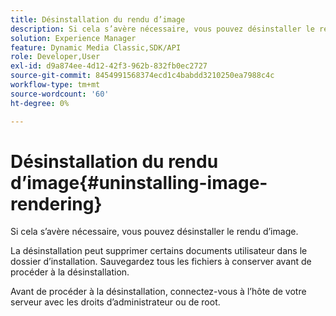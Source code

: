 ```yaml
---
title: Désinstallation du rendu d’image
description: Si cela s’avère nécessaire, vous pouvez désinstaller le rendu d’image.
solution: Experience Manager
feature: Dynamic Media Classic,SDK/API
role: Developer,User
exl-id: d9a874ee-4d12-42f3-962b-832fb0ec2727
source-git-commit: 8454991568374ecd1c4babdd3210250ea7988c4c
workflow-type: tm+mt
source-wordcount: '60'
ht-degree: 0%

---
```


# Désinstallation du rendu d’image{#uninstalling-image-rendering}

Si cela s’avère nécessaire, vous pouvez désinstaller le rendu d’image.

La désinstallation peut supprimer certains documents utilisateur dans le dossier d’installation. Sauvegardez tous les fichiers à conserver avant de procéder à la désinstallation.

Avant de procéder à la désinstallation, connectez-vous à l’hôte de votre serveur avec les droits d’administrateur ou de root.
